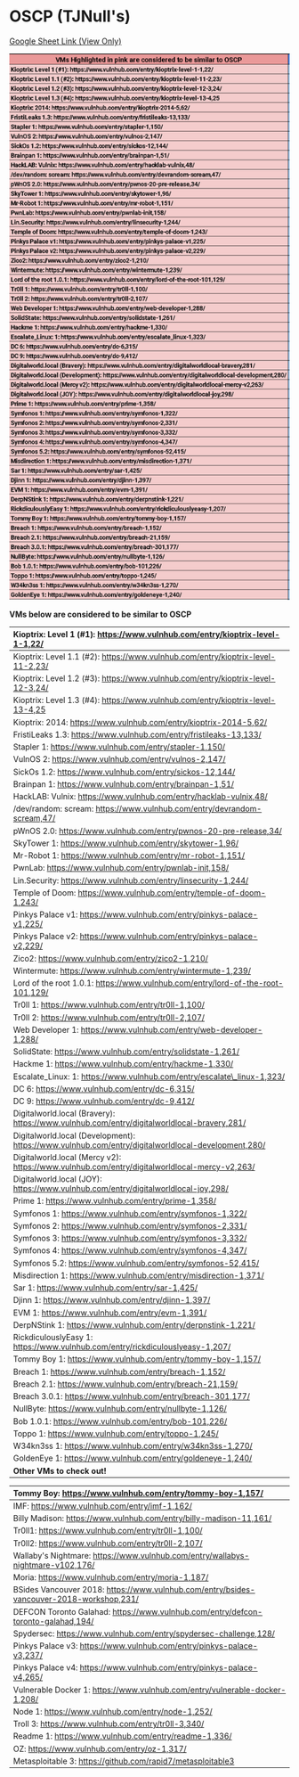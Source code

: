 # OSCP \(TJNull's\)

[Google Sheet Link \(View Only\)](https://docs.google.com/spreadsheets/d/1U608Zw_ue_tBMxNZKddSpkgq-rkAv2xGvpdOFZgiSYc/edit?usp=sharing)

![](../../../../../.gitbook/assets/image%20%281%29.png)

**VMs below are considered to be similar to OSCP**

| Kioptrix: Level 1 \(\#1\): https://www.vulnhub.com/entry/kioptrix-level-1-1,22/ |
| :--- |
| Kioptrix: Level 1.1 \(\#2\): https://www.vulnhub.com/entry/kioptrix-level-11-2,23/ |
| Kioptrix: Level 1.2 \(\#3\): https://www.vulnhub.com/entry/kioptrix-level-12-3,24/ |
| Kioptrix: Level 1.3 \(\#4\): https://www.vulnhub.com/entry/kioptrix-level-13-4,25 |
| Kioptrix: 2014: https://www.vulnhub.com/entry/kioptrix-2014-5,62/ |
| FristiLeaks 1.3: https://www.vulnhub.com/entry/fristileaks-13,133/ |
| Stapler 1: https://www.vulnhub.com/entry/stapler-1,150/ |
| VulnOS 2: https://www.vulnhub.com/entry/vulnos-2,147/ |
| SickOs 1.2: https://www.vulnhub.com/entry/sickos-12,144/ |
| Brainpan 1: https://www.vulnhub.com/entry/brainpan-1,51/ |
| HackLAB: Vulnix: https://www.vulnhub.com/entry/hacklab-vulnix,48/ |
| /dev/random: scream: https://www.vulnhub.com/entry/devrandom-scream,47/ |
| pWnOS 2.0: https://www.vulnhub.com/entry/pwnos-20-pre-release,34/ |
| SkyTower 1: https://www.vulnhub.com/entry/skytower-1,96/ |
| Mr-Robot 1: https://www.vulnhub.com/entry/mr-robot-1,151/ |
| PwnLab: https://www.vulnhub.com/entry/pwnlab-init,158/ |
| Lin.Security: https://www.vulnhub.com/entry/linsecurity-1,244/ |
| Temple of Doom: https://www.vulnhub.com/entry/temple-of-doom-1,243/ |
| Pinkys Palace v1: https://www.vulnhub.com/entry/pinkys-palace-v1,225/ |
| Pinkys Palace v2: https://www.vulnhub.com/entry/pinkys-palace-v2,229/ |
| Zico2: https://www.vulnhub.com/entry/zico2-1,210/ |
| Wintermute: https://www.vulnhub.com/entry/wintermute-1,239/ |
| Lord of the root 1.0.1: https://www.vulnhub.com/entry/lord-of-the-root-101,129/ |
| Tr0ll 1: https://www.vulnhub.com/entry/tr0ll-1,100/ |
| Tr0ll 2: https://www.vulnhub.com/entry/tr0ll-2,107/ |
| Web Developer 1: https://www.vulnhub.com/entry/web-developer-1,288/ |
| SolidState: https://www.vulnhub.com/entry/solidstate-1,261/ |
| Hackme 1: https://www.vulnhub.com/entry/hackme-1,330/ |
| Escalate\_Linux: 1: https://www.vulnhub.com/entry/escalate\_linux-1,323/ |
| DC 6: https://www.vulnhub.com/entry/dc-6,315/ |
| DC 9: https://www.vulnhub.com/entry/dc-9,412/ |
| Digitalworld.local \(Bravery\): https://www.vulnhub.com/entry/digitalworldlocal-bravery,281/ |
| Digitalworld.local \(Development\): https://www.vulnhub.com/entry/digitalworldlocal-development,280/ |
| Digitalworld.local \(Mercy v2\): https://www.vulnhub.com/entry/digitalworldlocal-mercy-v2,263/ |
| Digitalworld.local \(JOY\): https://www.vulnhub.com/entry/digitalworldlocal-joy,298/ |
| Prime 1: https://www.vulnhub.com/entry/prime-1,358/ |
| Symfonos 1: https://www.vulnhub.com/entry/symfonos-1,322/ |
| Symfonos 2: https://www.vulnhub.com/entry/symfonos-2,331/ |
| Symfonos 3: https://www.vulnhub.com/entry/symfonos-3,332/ |
| Symfonos 4: https://www.vulnhub.com/entry/symfonos-4,347/ |
| Symfonos 5.2: https://www.vulnhub.com/entry/symfonos-52,415/ |
| Misdirection 1: https://www.vulnhub.com/entry/misdirection-1,371/ |
| Sar 1: https://www.vulnhub.com/entry/sar-1,425/ |
| Djinn 1: https://www.vulnhub.com/entry/djinn-1,397/ |
| EVM 1: https://www.vulnhub.com/entry/evm-1,391/ |
| DerpNStink 1: https://www.vulnhub.com/entry/derpnstink-1,221/ |
| RickdiculouslyEasy 1: https://www.vulnhub.com/entry/rickdiculouslyeasy-1,207/ |
| Tommy Boy 1: https://www.vulnhub.com/entry/tommy-boy-1,157/ |
| Breach 1: https://www.vulnhub.com/entry/breach-1,152/ |
| Breach 2.1: https://www.vulnhub.com/entry/breach-21,159/ |
| Breach 3.0.1: https://www.vulnhub.com/entry/breach-301,177/ |
| NullByte: https://www.vulnhub.com/entry/nullbyte-1,126/ |
| Bob 1.0.1: https://www.vulnhub.com/entry/bob-101,226/ |
| Toppo 1: https://www.vulnhub.com/entry/toppo-1,245/ |
| W34kn3ss 1: https://www.vulnhub.com/entry/w34kn3ss-1,270/ |
| GoldenEye 1: https://www.vulnhub.com/entry/goldeneye-1,240/ |
| **Other VMs to check out!** |

| Tommy Boy: https://www.vulnhub.com/entry/tommy-boy-1,157/ |
| :--- |
| IMF: https://www.vulnhub.com/entry/imf-1,162/ |
| Billy Madison: https://www.vulnhub.com/entry/billy-madison-11,161/ |
| Tr0ll1: https://www.vulnhub.com/entry/tr0ll-1,100/ |
| Tr0ll2: https://www.vulnhub.com/entry/tr0ll-2,107/ |
| Wallaby's Nightmare: https://www.vulnhub.com/entry/wallabys-nightmare-v102,176/ |
| Moria: https://www.vulnhub.com/entry/moria-1,187/ |
| BSides Vancouver 2018: https://www.vulnhub.com/entry/bsides-vancouver-2018-workshop,231/ |
| DEFCON Toronto Galahad: https://www.vulnhub.com/entry/defcon-toronto-galahad,194/ |
| Spydersec: https://www.vulnhub.com/entry/spydersec-challenge,128/ |
| Pinkys Palace v3: https://www.vulnhub.com/entry/pinkys-palace-v3,237/ |
| Pinkys Palace v4: https://www.vulnhub.com/entry/pinkys-palace-v4,265/ |
| Vulnerable Docker 1: https://www.vulnhub.com/entry/vulnerable-docker-1,208/ |
| Node 1: https://www.vulnhub.com/entry/node-1,252/ |
| Troll 3: https://www.vulnhub.com/entry/tr0ll-3,340/ |
| Readme 1: https://www.vulnhub.com/entry/readme-1,336/ |
| OZ: https://www.vulnhub.com/entry/oz-1,317/ |
| Metasploitable 3: https://github.com/rapid7/metasploitable3 |

